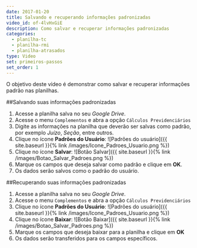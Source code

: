 ```yaml
---
date: 2017-01-20
title: Salvando e recuperando informações padronizadas
video_id: of-4lvHxGiE
description: Como salvar e recuperar informações padronizadas
categories:
  - planilha-tc
  - planilha-rmi
  - planilha-atrasados
type: Video
set: primeiros-passos
set_order: 1
---
```


O objetivo deste vídeo é demonstrar como salvar e recuperar informações padrão nas planilhas.

##Salvando suas informações padronizadas

1. Acesse a planilha salva no seu *Google Drive*.
1. Acesse o menu `Complementos` e abra a opção `Cálculos Previdenciários`
1. Digite as informações na planilha que deverão ser salvas como padrão, por exemplo *Juízo*, *Seção*, entre outros.
1. Clique no ícone **Padrões do Usuário**: ![Padrões do usuário]({{ site.baseurl }}{% link /images/Icone_Padroes_Usuario.png %})
1. Clique no ícone **Salvar**: ![Botão Salvar]({{ site.baseurl }}{% link /images/Botao_Salvar_Padroes.png %})
1. Marque os campos que deseja salvar como padrão e clique em **OK**.
1. Os dados serão salvos como o padrão do usuário.

##Recuperando suas informações padronizadas

1. Acesse a planilha salva no seu *Google Drive*.
1. Acesse o menu `Complementos` e abra a opção `Cálculos Previdenciários`
1. Clique no ícone **Padrões do Usuário**: ![Padrões do usuário]({{ site.baseurl }}{% link /images/Icone_Padroes_Usuario.png %})
1. Clique no ícone **Baixar**: ![Botão Baixar]({{ site.baseurl }}{% link /images/Botao_Salvar_Padroes.png %}) 
1. Marque os campos que deseja baixar para a planilha e clique em **OK**
1. Os dados serão transferidos para os campos específicos.

